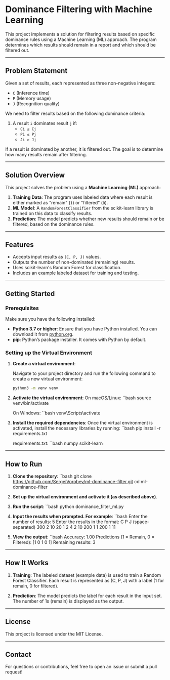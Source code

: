 # Dominance Filtering with Machine Learning

This project implements a solution for filtering results based on specific dominance rules using a Machine Learning (ML) approach. The program determines which results should remain in a report and which should be filtered out.

---

## **Problem Statement**

Given a set of results, each represented as three non-negative integers:

- `C` (Inference time)
- `P` (Memory usage)
- `J` (Recognition quality)

We need to filter results based on the following dominance criteria:

1. A result `i` dominates result `j` if:
   - `Ci ≤ Cj`
   - `Pi ≤ Pj`
   - `Ji ≥ Jj`

If a result is dominated by another, it is filtered out. The goal is to determine how many results remain after filtering.

---

## **Solution Overview**

This project solves the problem using a **Machine Learning (ML)** approach:

1. **Training Data**: The program uses labeled data where each result is either marked as "remain" (`1`) or "filtered" (`0`).
2. **ML Model**: A `RandomForestClassifier` from the scikit-learn library is trained on this data to classify results.
3. **Prediction**: The model predicts whether new results should remain or be filtered, based on the dominance rules.

---

## **Features**

- Accepts input results as `(C, P, J)` values.
- Outputs the number of non-dominated (remaining) results.
- Uses scikit-learn's Random Forest for classification.
- Includes an example labeled dataset for training and testing.

---

## **Getting Started**

### **Prerequisites**

Make sure you have the following installed:

- **Python 3.7 or higher**: Ensure that you have Python installed. You can download it from [python.org](https://www.python.org/downloads/).
- **pip**: Python’s package installer. It comes with Python by default.

### **Setting up the Virtual Environment**

1. **Create a virtual environment**:

   Navigate to your project directory and run the following command to create a new virtual environment:
   ```bash
   python3 -m venv venv
   
2. **Activate the virtual environment**:
    On macOS/Linux:
    ``bash
    source venv/bin/activate
    
    On Windows:
    ``bash
    venv\Scripts\activate

3. **Install the required dependencies**:
    Once the virtual environment is activated, install the necessary libraries by running:
    ``bash
    pip install -r requirements.txt

    requirements.txt:
    ``bash
    numpy
    scikit-learn

---

## **How to Run**

1. **Clone the repository**:
    ``bash
    git clone https://github.com/SergeiVorobev/ml-dominance-filter.git
    cd ml-dominance-filter

2. **Set up the virtual environment and activate it (as described above)**.

3. **Run the script**:
    ``bash
    python dominance_filter_ml.py

4. **Input the results when prompted. For example**:
    ``bash
    Enter the number of results: 5
    Enter the results in the format: C P J (space-separated)
    300 2 10
    20 1 2
    4 2 10
    200 1 1
    200 1 11

5. **View the output**:
    ``bash
    Accuracy: 1.00
    Predictions (1 = Remain, 0 = Filtered): [1 0 1 0 1]
    Remaining results: 3

---

## **How It Works**

1. **Training**:
    The labeled dataset (example data) is used to train a Random Forest Classifier.
    Each result is represented as (C, P, J) with a label (1 for remain, 0 for filtered).
    
1. **Prediction**:
    The model predicts the label for each result in the input set.
    The number of 1s (remain) is displayed as the output.

---

## **License**

This project is licensed under the MIT License.

---

## **Contact**

For questions or contributions, feel free to open an issue or submit a pull request!
